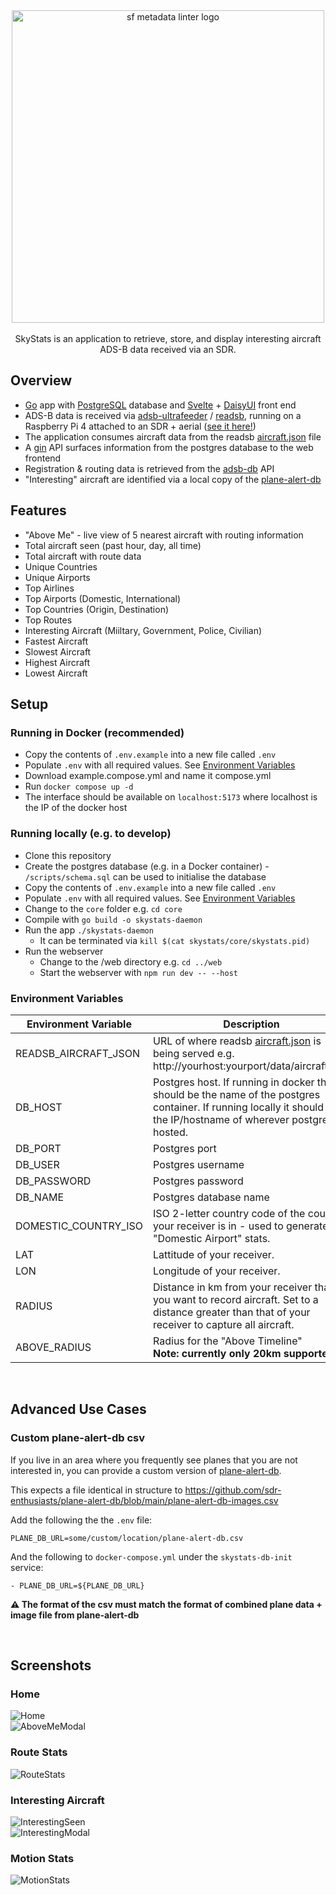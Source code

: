 <div align="center">
    <img src="docs/logo/logo.jpg" width="500px" align="center" alt="sf metadata linter logo" />
</div>
</br>
<div align="center">
    SkyStats is an application to retrieve, store, and display interesting aircraft ADS-B data received via an SDR.
</div>

## Overview

* [Go](https://go.dev/) app with [PostgreSQL](https://www.postgresql.org/) database and [Svelte](https://svelte.dev/) + [DaisyUI](https://daisyui.com/) front end
* ADS-B data is received via [adsb-ultrafeeder](https://github.com/sdr-enthusiasts/docker-adsb-ultrafeeder) / [readsb](https://github.com/wiedehopf/readsb), running on a Raspberry Pi 4 attached to an SDR + aerial ([see it here!](docs/setup/aerial.jpg))
* The application consumes aircraft data from the readsb [aircraft.json](https://github.com/wiedehopf/readsb-githist/blob/dev/README-json.md) file
* A [gin](https://gin-gonic.com/) API surfaces information from the postgres database to the web frontend
* Registration & routing data is retrieved from the [adsb-db](https://github.com/mrjackwills/adsbdb) API
* "Interesting" aircraft are identified via a local copy of the [plane-alert-db](https://github.com/sdr-enthusiasts/plane-alert-db)

## Features
* "Above Me" - live view of 5 nearest aircraft with routing information
* Total aircraft seen (past hour, day, all time)
* Total aircraft with route data
* Unique Countries
* Unique Airports
* Top Airlines
* Top Airports (Domestic, International)
* Top Countries (Origin, Destination)
* Top Routes
* Interesting Aircraft (Miiltary, Government, Police, Civilian)
* Fastest Aircraft
* Slowest Aircraft
* Highest Aircraft
* Lowest Aircraft

## Setup

### Running in Docker (recommended)
* Copy the contents of `.env.example` into a new file called `.env`
* Populate `.env` with all required values. See [Environment Variables](#environment-variables)
* Download example.compose.yml and name it compose.yml
* Run `docker compose up -d`
* The interface should be available on `localhost:5173` where localhost is the IP of the docker host

### Running locally (e.g. to develop)
* Clone this repository
* Create the postgres database (e.g. in a Docker container) - `/scripts/schema.sql` can be used to initialise the database
* Copy the contents of `.env.example` into a new file called `.env`
* Populate `.env` with all required values. See [Environment Variables](#environment-variables)
* Change to the `core` folder e.g. `cd core`
* Compile with `go build -o skystats-daemon`
* Run the app `./skystats-daemon`
    * It can be terminated via `kill $(cat skystats/core/skystats.pid)`
* Run the webserver 
    * Change to the /web directory e.g. `cd ../web`
    * Start the webserver with `npm run dev -- --host`

### Environment Variables

| Environment Variable | Description | Example |
|---|---|---|
| READSB_AIRCRAFT_JSON | URL of where readsb [aircraft.json](https://github.com/wiedehopf/readsb-githist/blob/dev/README-json.md) is being served e.g. http://yourhost:yourport/data/aircraft.json | `http://192.168.1.100:8080/data/aircraft.json` |
| DB_HOST | Postgres host. If running in docker this should be the name of the postgres container. If running locally it should be the IP/hostname of wherever postgres is hosted. | Docker: `skystats-db` <br/> Local: `192.168.1.10` |
| DB_PORT | Postgres port | `5432` |
| DB_USER | Postgres username | `user` |
| DB_PASSWORD | Postgres password | `1234` |
| DB_NAME | Postgres database name | `skystats_db` |
| DOMESTIC_COUNTRY_ISO | ISO 2-letter country code of the country your receiver is in - used to generate the "Domestic Airport" stats. | `GB` |
| LAT | Lattitude of your receiver. | `XX.XXXXXX` |
| LON | Longitude of your receiver. | `YY.YYYYYY` |
| RADIUS | Distance in km from your receiver that you want to record aircraft. Set to a distance greater than that of your receiver to capture all aircraft. | `1000` |
| ABOVE_RADIUS | Radius for the "Above Timeline" <br/> **Note: currently only 20km supported.** | `20` |

<br/>

## Advanced Use Cases

### Custom plane-alert-db csv

If you live in an area where you frequently see planes that you are not interested in, you can provide a custom version of [plane-alert-db](https://github.com/sdr-enthusiasts/plane-alert-db).

This expects a file identical in structure to https://github.com/sdr-enthusiasts/plane-alert-db/blob/main/plane-alert-db-images.csv

Add the following the the `.env` file:
```
PLANE_DB_URL=some/custom/location/plane-alert-db.csv
```

And the following to `docker-compose.yml` under the `skystats-db-init` service:
```
- PLANE_DB_URL=${PLANE_DB_URL}
```

**⚠️ The format of the csv must match the format of combined plane data + image file from plane-alert-db**

<br/>

## Screenshots

### Home
![Home](docs/screenshots/1_Home.png)
</br>
![AboveMeModal](docs/screenshots/2_AboveMeModal.png)
</br>

### Route Stats
![RouteStats](docs/screenshots/3_RouteStats.png)
</br>

### Interesting Aircraft
![InterestingSeen](docs/screenshots/4_InterestingStats.png)
</br>
![InterestingModal](docs/screenshots/5_InterestingModal.png)
</br>

### Motion Stats
![MotionStats](docs/screenshots/6_MotionStats.png)
